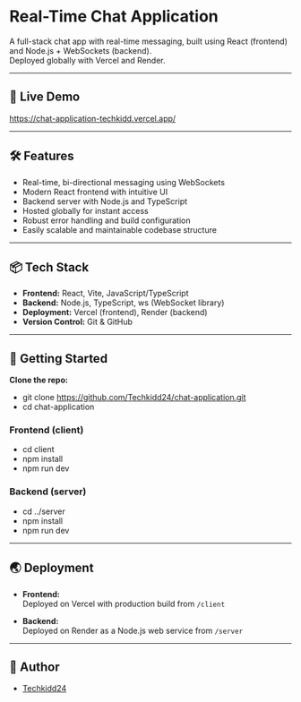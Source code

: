 # Real-Time Chat Application

A full-stack chat app with real-time messaging, built using React (frontend) and Node.js + WebSockets (backend).  
Deployed globally with Vercel and Render.

---

## 🚀 Live Demo

https://chat-application-techkidd.vercel.app/


---

## 🛠️ Features

- Real-time, bi-directional messaging using WebSockets
- Modern React frontend with intuitive UI
- Backend server with Node.js and TypeScript
- Hosted globally for instant access
- Robust error handling and build configuration
- Easily scalable and maintainable codebase structure

---

## 📦 Tech Stack

- **Frontend:** React, Vite, JavaScript/TypeScript
- **Backend:** Node.js, TypeScript, ws (WebSocket library)
- **Deployment:** Vercel (frontend), Render (backend)
- **Version Control:** Git & GitHub

---

## 🏁 Getting Started

**Clone the repo:**

- git clone https://github.com/Techkidd24/chat-application.git
- cd chat-application

### Frontend (client)
- cd client
- npm install
- npm run dev

### Backend (server)
- cd ../server
- npm install
- npm run dev

---

## 🌏 Deployment

- **Frontend:**  
  Deployed on Vercel with production build from `/client`

- **Backend:**  
  Deployed on Render as a Node.js web service from `/server`

---

## 👤 Author

- [Techkidd24](https://github.com/Techkidd24)
